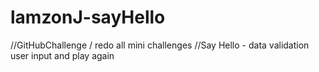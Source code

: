 # lamzonJ-sayHello

//GitHubChallenge / redo all mini challenges
//Say Hello - data validation user input and play again
